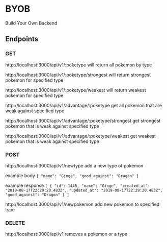 # BYOB
Build Your Own Backend

## Endpoints

### GET
http://localhost:3000/api/v1/:poketype
will return all pokemon by type

http://localhost:3000/api/v1/:poketype/strongest
will return strongest pokemon for specified type

http://localhost:3000/api/v1/:poketype/weakest
will return weakest pokemon for specified type

http://localhost:3000/api/v1/advantage/:poketype
get all pokemon that are weak against specified type

http://localhost:3000/api/v1/advantage/:poketype/strongest
get strongest pokemon that is weak against specified type

http://localhost:3000/api/v1/advantage/:poketype/weakest
get weakest pokemon that is weak against specified type

### POST

http://localhost:3000/api/v1/newtype
add a new type of pokemon

  example body ```{
	"name": "Ginge",
	"good_against": "Dragon"
}```

  example response ```[
    {
        "id": 1446,
        "name": "Ginge",
        "created_at": "2019-08-17T22:29:20.483Z",
        "updated_at": "2019-08-17T22:29:20.483Z",
        "good_against": "Dragon"
    }
]```

http://localhost:3000/api/v1/newpokemon
add new pokemon to specified type

### DELETE

http://localhost:3000/api/v1
removes a pokemon or a type
